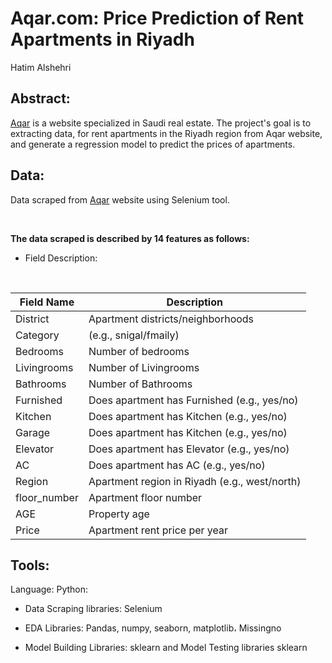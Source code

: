 # Aqar.com: Price Prediction of Rent Apartments in Riyadh

Hatim Alshehri

## Abstract:
[Aqar](https://www.googleadservices.com/pagead/aclk?sa=L&ai=DChcSEwjtpu7c3Nz0AhXElNUKHaHKClcYABAAGgJ3cw&ae=2&ohost=www.google.com&cid=CAESQeD2Nbsq4c-_YK6Cc3y6tsvc33W-lwRchB7NisN0xw598oFkCCbo5xxSOnRU4MOb6WYl187RVuSlEi09YSv0UxOg&sig=AOD64_0c67nn2GY2DfEk25nRRvTK1LlE5Q&q&adurl&ved=2ahUKEwjb4-bc3Nz0AhWVAWMBHcdIAfMQ0Qx6BAgCEAE) is a website specialized in Saudi real estate. The project's goal is to extracting data,
for rent apartments in the Riyadh region from Aqar website,
and generate a regression model to predict the prices of apartments.


## Data:
Data scraped from [Aqar](https://www.googleadservices.com/pagead/aclk?sa=L&ai=DChcSEwjtpu7c3Nz0AhXElNUKHaHKClcYABAAGgJ3cw&ae=2&ohost=www.google.com&cid=CAESQeD2Nbsq4c-_YK6Cc3y6tsvc33W-lwRchB7NisN0xw598oFkCCbo5xxSOnRU4MOb6WYl187RVuSlEi09YSv0UxOg&sig=AOD64_0c67nn2GY2DfEk25nRRvTK1LlE5Q&q&adurl&ved=2ahUKEwjb4-bc3Nz0AhWVAWMBHcdIAfMQ0Qx6BAgCEAE) website using Selenium tool.

<br />

**The data scraped is described by 14 features as follows:**
<br />
* Field Description:
<br />

| Field Name  | Description |
| ----------- | ----------- |
| District    |  Apartment districts/neighborhoods             |
| Category    | (e.g., snigal/fmaily)                          |
| Bedrooms    | Number of bedrooms                             |
| Livingrooms | Number of Livingrooms                          |
| Bathrooms   | Number of Bathrooms                            |
| Furnished   | Does apartment has Furnished (e.g., yes/no)    |
| Kitchen     | Does apartment has Kitchen (e.g., yes/no)      |
| Garage      | Does apartment has Kitchen (e.g., yes/no)      |
| Elevator    | Does apartment has Elevator (e.g., yes/no)     |
| AC          | Does apartment has AC (e.g., yes/no)           |
| Region      | Apartment region in Riyadh (e.g., west/north)  |
| floor_number|    Apartment floor number                      |
| AGE         |    Property age                                |
| Price       | Apartment rent price per year                  |

 

## Tools:

Language: Python:

* Data Scraping libraries: Selenium

* EDA Libraries: Pandas, numpy, seaborn, matplotlib، Missingno

* Model Building Libraries: sklearn and Model Testing libraries sklearn



 
 
 
